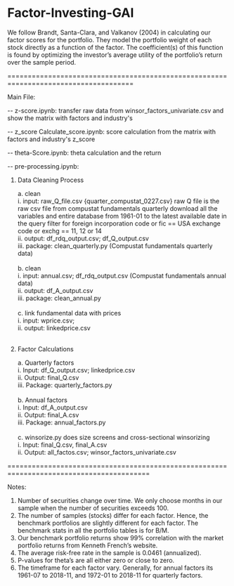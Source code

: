 # Factor-Investing-GAI

We follow Brandt, Santa-Clara, and Valkanov (2004) in calculating our factor scores for the portfolio. They model the portfolio weight of each stock directly as a function of the factor. The coefficient(s) of this function is found by optimizing the investor’s average utility of the portfolio’s return over the sample period.

===================================================================================== 

Main File:<br/>

-- z-score.ipynb: transfer raw data from winsor_factors_univariate.csv and show the matrix with factors and industry's

-- z_score Calculate_score.ipynb: score calculation from the matrix with factors and industry's z_score <br/>

-- theta-Score.ipynb: theta calculation and the return <br/>

-- pre-processing.ipynb: 
1. Data Cleaning Process <br/>

   a. clean <br/>
        i. input: raw_Q_file.csv {quarter_compustat_0227.csv}
            raw Q file is the raw csv file from compustat fundamentals quarterly download all the variables and entire database from 1961-01 to the latest available date in the query filter for foreign incorporation code or fic == USA exchange code or exchg == 11, 12 or 14 <br/>
        ii. output: df_rdq_output.csv; df_Q_output.csv <br/>
        iii. package: clean_quarterly.py (Compustat fundamentals quarterly data)<br/>
        <br/>
   b. clean <br/>
        i. input: annual.csv; df_rdq_output.csv (Compustat fundamentals annual data)<br/>
        ii. output: df_A_output.csv <br/>
        iii. package: clean_annual.py <br/>
        <br/>
   c. link fundamental data with prices <br/>
        i. input: wprice.csv; <br/>
        ii. output: linkedprice.csv <br/>
        <br/>

2. Factor Calculations <br/>

   a. Quarterly factors <br/>
        i. Input: df_Q_output.csv; linkedprice.csv <br/>
        ii. Output: final_Q.csv <br/>
        iii. Package: quarterly_factors.py <br/>
        <br/>
   b. Annual factors <br/>
        i. Input: df_A_output.csv <br/>
        ii. Output: final_A.csv <br/>
        iii. Package: annual_factors.py <br/>
        <br/>
   c. winsorize.py does size screens and cross-sectional winsorizing <br/>
        i. Input: final_Q.csv, final_A.csv <br/>
        ii. Output: all_factos.csv; winsor_factors_univariate.csv <br/>

=========================================================================================

Notes:
1. Number of securities change over time. We only choose months in our sample when the
number of securities exceeds 100.
2. The number of samples (stocks) differ for each factor. Hence, the benchmark portfolios are
slightly different for each factor. The benchmark stats in all the portfolio tables is for B/M.
3. Our benchmark portfolio returns show 99% correlation with the market portfolio returns from
Kenneth French’s website.
4. The average risk-free rate in the sample is 0.0461 (annualized).
5. P-values for theta’s are all either zero or close to zero.
6. The timeframe for each factor vary. Generally, for annual factors its 1961-07 to 2018-11, and 1972-01 to 2018-11 for quarterly factors.
